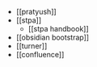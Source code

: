 - [[pratyush]]
- [[stpa]]
	- [[stpa handbook]]
- [[obsidian bootstrap]]
- [[turner]]
- [[confluence]]